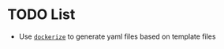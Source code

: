 # TODO List
* Use [`dockerize`][0] to generate yaml files based on template files


[0]: https://github.com/jwilder/dockerize
